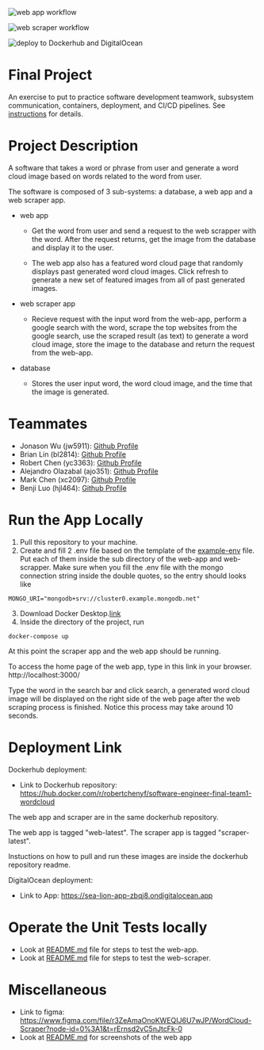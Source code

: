 ![web app workflow](https://github.com/software-students-fall2022/final-project-team1-finalproject/actions/workflows/web-app.yml/badge.svg)

![web scraper workflow](https://github.com/software-students-fall2022/final-project-team1-finalproject/actions/workflows/web-scraper.yml/badge.svg)

![deploy to Dockerhub and DigitalOcean](https://github.com/software-students-fall2022/final-project-team1-finalproject/actions/workflows/docker-image.yml/badge.svg)
# Final Project

An exercise to put to practice software development teamwork, subsystem communication, containers, deployment, and CI/CD pipelines. See [instructions](./instructions.md) for details.

# Project Description
A software that takes a word or phrase from user and generate a word cloud image based on words related to the word from user. 

The software is composed of 3 sub-systems: a database, a web app and a web scraper app. 

* web app
    * Get the word from user and send a request to the web scrapper with the word. After the request returns, get the image from the database and display it to the user. 

    * The web app also has a featured word cloud page that randomly displays past generated word cloud images. Click refresh to generate a new set of featured images from all of past generated images.

* web scraper app
    * Recieve request with the input word from the web-app, perform a google search with the word, scrape the top websites from the google search, use the scraped result (as text) to generate a word cloud image, store the image to the database and return the request from the web-app. 

* database
    * Stores the user input word, the word cloud image, and the time that the image is generated. 

# Teammates

* Jonason Wu (jw5911): [Github Profile](https://github.com/JonasonWu)
* Brian Lin (bl2814): [Github Profile](https://github.com/blin007)
* Robert Chen (yc3363): [Github Profile](https://github.com/RobertChenYF)
* Alejandro Olazabal (ajo351): [Github Profile](https://github.com/aleolazabal)
* Mark Chen (xc2097): [Github Profile](https://github.com/markizenlee)
* Benji Luo (hjl464): [Github Profile](https://github.com/BenjiLuo) 

# Run the App Locally
1. Pull this repository to your machine.
2. Create and fill 2 .env file based on the template of the [example-env](./example-env) file. Put each of them inside the sub directory of the web-app and web-scrapper. Make sure when you fill the .env file with the mongo connection string inside the double quotes, so the entry should looks like 
```
MONGO_URI="mongodb+srv://cluster0.example.mongodb.net"
```
3. Download Docker Desktop.[link](https://www.docker.com/)
4. Inside the directory of the project, run
```
docker-compose up
```

At this point the scraper app and the web app should be running. <br>

To access the home page of the web app, type in this link in your browser. http://localhost:3000/ <br>

Type the word in the search bar and click search, a generated word cloud image will be displayed on the right side of the web page after the web scraping process is finished. Notice this process may take around 10 seconds. <br>

# Deployment Link

Dockerhub deployment:
* Link to Dockerhub repository: https://hub.docker.com/r/robertchenyf/software-engineer-final-team1-wordcloud

The web app and scraper are in the same dockerhub repository. <br>

The web app is tagged "web-latest". The scraper app is tagged "scraper-latest". <br>

Instuctions on how to pull and run these images are inside the dockerhub repository readme. 

DigitalOcean deployment:
* Link to App: https://sea-lion-app-zbqj8.ondigitalocean.app

# Operate the Unit Tests locally
* Look at [README.md](./web-app/tests) file for steps to test the web-app.
* Look at [README.md](./web-scraper/tests) file for steps to test the web-scraper.

# Miscellaneous
* Link to figma: https://www.figma.com/file/r3ZeAmaOnoKWEQIJ6U7wJP/WordCloud-Scraper?node-id=0%3A1&t=rErnsd2vC5nJtcFk-0
* Look at [README.md](./web-app/README.md) for screenshots of the web app
